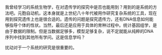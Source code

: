 我曾经学习的系统生物学，在对遗传学的探究中是否也能用到？用到的是系统的方法吧。元胞自动机，这本身就是上世纪八十年代被用作研究复杂系统的工具，现在用到探究遗传上也是很合适的。遗传的问题是探究遗传力，还有DNA信息如何能够指导个体的性状。当然，最后还是应用于具体的育种过程中。统计基因组学，是由于数据的限制。但是当数据足够多，模型足够复杂，说不定就能从纯粹的DNA序列中找到其他所有学问。这是信息学吗？

扰动对于一个系统的研究是很重要的。